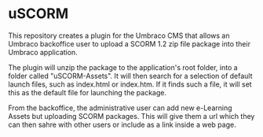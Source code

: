 # uSCORM 
<a id="top" style="display:none"></a>

This repository creates a plugin for the Umbraco CMS that allows an Umbraco backoffice user to upload a SCORM 1.2 zip file package into their Umbraco application.

The plugin will unzip the package to the application's root folder, into a folder called "uSCORM-Assets".  It will then search for a selection of default launch files, such as index.html or index.htm.  If it finds such a file, it will set this as the default file for launching the package.

From the backoffice, the administrative user can add new e-Learning Assets but uploading SCORM packages.  This will give them a url which they can then sahre with other users or include as a link inside a web page.
